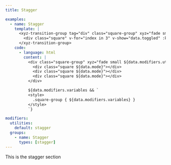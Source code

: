 ```yaml
---
title: Stagger

examples:
  - name: Stagger
    template: |
      <xyz-transition-group tag="div" class="square-group" xyz="fade small" v-xyz="data.modifiers.utilities" v-on="data.listeners" :style="data.modifiers.variables">
        <div class="square" v-for="index in 3" v-show="data.toggled" :key="index"></div>
      </xyz-transition-group>
    code:
      - language: html
        content: |
          <div class="square-group" xyz="fade small ${data.modifiers.utilities}">
            <div class="square ${data.mode}"></div>
            <div class="square ${data.mode}"></div>
            <div class="square ${data.mode}"></div>
          </div>

          ${data.modifiers.variables && `
          <style>
            .square-group { ${data.modifiers.variables} }
          </style>
          `}

modifiers:
  utilities:
    default: stagger
  groups:
    - name: Stagger
      types: [stagger]
---
```


This is the stagger section

